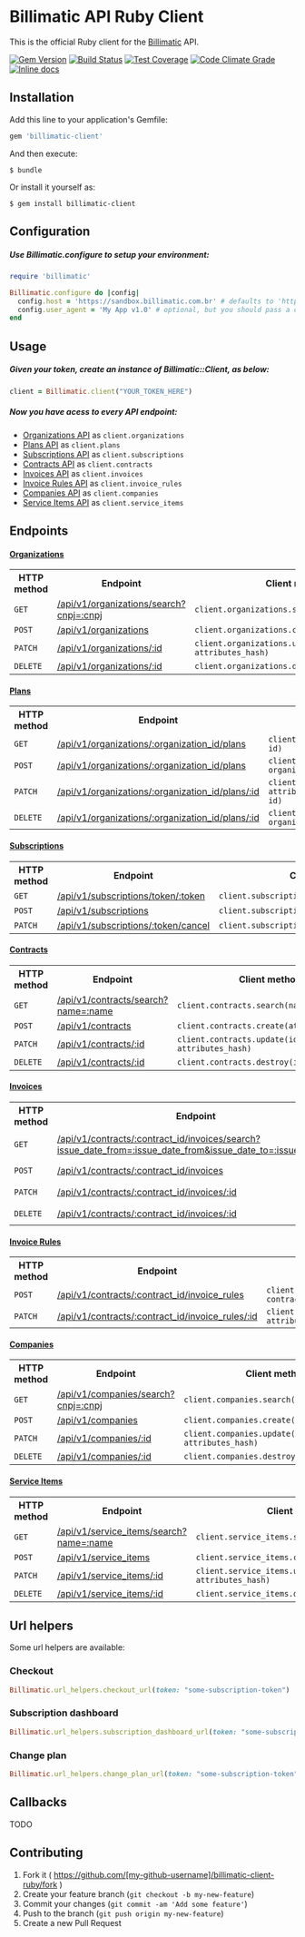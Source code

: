 # Billimatic API Ruby Client

This is the official Ruby client for the [Billimatic](http://www.billimatic.com.br) API.

[![Gem Version](https://badge.fury.io/rb/billimatic-client.png)](https://rubygems.org/gems/billimatic-client)
[![Build Status](https://api.travis-ci.org/myfreecomm/billimatic-client-ruby.svg?branch=master)](https://travis-ci.org/myfreecomm/billimatic-client-ruby)
[![Test Coverage](https://codeclimate.com/github/myfreecomm/billimatic-client-ruby/badges/coverage.svg)](https://codeclimate.com/github/myfreecomm/billimatic-client-ruby/coverage)
[![Code Climate Grade](https://codeclimate.com/github/myfreecomm/billimatic-client-ruby/badges/gpa.svg)](https://codeclimate.com/github/myfreecomm/billimatic-client-ruby)
[![Inline docs](http://inch-ci.org/github/myfreecomm/billimatic-client-ruby.svg?branch=master)](http://inch-ci.org/github/myfreecomm/billimatic-client-ruby)

## Installation

Add this line to your application's Gemfile:

```ruby
gem 'billimatic-client'
```

And then execute:

    $ bundle

Or install it yourself as:

    $ gem install billimatic-client

## Configuration

##### Use Billimatic.configure to setup your environment:

```ruby
require 'billimatic'

Billimatic.configure do |config|
  config.host = 'https://sandbox.billimatic.com.br' # defaults to 'https://app.billimatic.com.br'
  config.user_agent = 'My App v1.0' # optional, but you should pass a custom user-agent identifying your app
end
```

## Usage

##### Given your token, create an instance of Billimatic::Client, as below:

```ruby
client = Billimatic.client("YOUR_TOKEN_HERE")
```

##### Now you have acess to every API endpoint:

* [Organizations API](https://app.billimatic.com.br/docs/api#!/organizations) as `client.organizations`
* [Plans API](https://app.billimatic.com.br/docs/api#!/plans) as `client.plans`
* [Subscriptions API](https://app.billimatic.com.br/docs/api#!/subscriptions) as `client.subscriptions`
* [Contracts API](https://app.billimatic.com.br/docs/api#!/contracts) as `client.contracts`
* [Invoices API](https://app.billimatic.com.br/docs/api#!/invoices) as `client.invoices`
* [Invoice Rules API](https://app.billimatic.com.br/docs/api#!/invoice_rules) as `client.invoice_rules`
* [Companies API](https://app.billimatic.com.br/docs/api#!/companies) as `client.companies`
* [Service Items API](https://app.billimatic.com.br/docs/api#!/service_items) as `client.service_items`

## Endpoints

#### [Organizations](https://app.billimatic.com.br/docs/api#!/organizations)

<table>
    <tr>
        <th>HTTP method</th>
        <th>Endpoint</th>
        <th>Client method</th>
    </tr>
    <tr>
        <td><code>GET</code></td>
        <td>
            <a href="https://app.billimatic.com.br/docs/api#!/organizations/API_V1_Organizations_search_get_0" target="_blank">
                /api/v1/organizations/search?cnpj=:cnpj
            </a>
        </td>
        <td>
            <code>client.organizations.search(cnpj: cnpj)</code>
        </td>
    </tr>
    <tr>
        <td><code>POST</code></td>
        <td>
            <a href="https://app.billimatic.com.br/docs/api#!/organizations/API_V1_Organizations_create_post_1" target="_blank">
                /api/v1/organizations
            </a>
        </td>
        <td>
            <code>client.organizations.create(attributes_hash)</code>
        </td>
    </tr>
    <tr>
        <td><code>PATCH</code></td>
        <td>
            <a href="https://app.billimatic.com.br/docs/api#!/organizations/API_V1_Organizations_update_patch_2" target="_blank">
                /api/v1/organizations/:id
            </a>
        </td>
        <td>
            <code>client.organizations.update(id, attributes_hash)</code>
        </td>
    </tr>
    <tr>
        <td><code>DELETE</code></td>
        <td>
            <a href="https://app.billimatic.com.br/docs/api#!/organizations/API_V1_Organizations_destroy_delete_3" target="_blank">
                /api/v1/organizations/:id
            </a>
        </td>
        <td>
            <code>client.organizations.destroy(id)</code>
        </td>
    </tr>
</table>

#### [Plans](https://app.billimatic.com.br/docs/api#!/plans)

<table>
    <tr>
        <th>HTTP method</th>
        <th>Endpoint</th>
        <th>Client method</th>
    </tr>
    <tr>
        <td><code>GET</code></td>
        <td>
            <a href="https://app.billimatic.com.br/docs/api#!/plans/API_V1_Plans_index_get_0" target="_blank">
                /api/v1/organizations/:organization_id/plans
            </a>
        </td>
        <td>
            <code>client.plans.list(organization_id: id)</code>
        </td>
    </tr>
    <tr>
        <td><code>POST</code></td>
        <td>
            <a href="https://app.billimatic.com.br/docs/api#!/plans/API_V1_Plans_create_post_1" target="_blank">
                /api/v1/organizations/:organization_id/plans
            </a>
        </td>
        <td>
            <code>client.plans.create(attributes_hash, organization_id: id)</code>
        </td>
    </tr>
    <tr>
        <td><code>PATCH</code></td>
        <td>
            <a href="https://app.billimatic.com.br/docs/api#!/plans/API_V1_Plans_update_patch_2" target="_blank">
                /api/v1/organizations/:organization_id/plans/:id
            </a>
        </td>
        <td>
            <code>client.plans.update(id, attributes_hash, organization_id: id)</code>
        </td>
    </tr>
    <tr>
        <td><code>DELETE</code></td>
        <td>
            <a href="https://app.billimatic.com.br/docs/api#!/plans/API_V1_Plans_destroy_delete_3" target="_blank">
                /api/v1/organizations/:organization_id/plans/:id
            </a>
        </td>
        <td>
            <code>client.plans.destroy(id, organization_id: id)</code>
        </td>
    </tr>
</table>

#### [Subscriptions](https://app.billimatic.com.br/docs/api#!/subscriptions)

<table>
    <tr>
        <th>HTTP method</th>
        <th>Endpoint</th>
        <th>Client method</th>
    </tr>
    <tr>
        <td><code>GET</code></td>
        <td>
            <a href="https://app.billimatic.com.br/docs/api#!/subscriptions/API_V1_Subscriptions_show_by_token_get_1" target="_blank">
                /api/v1/subscriptions/token/:token
            </a>
        </td>
        <td>
            <code>client.subscriptions.show(token: token)</code>
        </td>
    </tr>
    <tr>
        <td><code>POST</code></td>
        <td>
            <a href="https://app.billimatic.com.br/docs/api#!/subscriptions/API_V1_Subscriptions_create_post_2" target="_blank">
                /api/v1/subscriptions
            </a>
        </td>
        <td>
            <code>client.subscriptions.create(attributes_hash)</code>
        </td>
    </tr>
    <tr>
        <td><code>PATCH</code></td>
        <td>
            <a href="https://app.billimatic.com.br/docs/api#!/subscriptions/API_V1_Subscriptions_cancel_patch_0" target="_blank">
                /api/v1/subscriptions/:token/cancel
            </a>
        </td>
        <td>
            <code>client.subscriptions.cancel(token: token)</code>
        </td>
    </tr>
</table>

#### [Contracts](https://app.billimatic.com.br/docs/api#!/contracts)

<table>
    <tr>
        <th>HTTP method</th>
        <th>Endpoint</th>
        <th>Client method</th>
    </tr>
    <tr>
        <td><code>GET</code></td>
        <td>
            <a href="https://app.billimatic.com.br/docs/api#!/contracts/API_V1_Contracts_search_get_0" target="_blank">
                /api/v1/contracts/search?name=:name
            </a>
        </td>
        <td>
            <code>client.contracts.search(name: name)</code>
        </td>
    </tr>
    <tr>
        <td><code>POST</code></td>
        <td>
            <a href="https://app.billimatic.com.br/docs/api#!/contracts/API_V1_Contracts_create_post_1" target="_blank">
                /api/v1/contracts
            </a>
        </td>
        <td>
            <code>client.contracts.create(attributes_hash)</code>
        </td>
    </tr>
    <tr>
        <td><code>PATCH</code></td>
        <td>
            <a href="https://app.billimatic.com.br/docs/api#!/contracts/API_V1_Contracts_update_patch_2" target="_blank">
                /api/v1/contracts/:id
            </a>
        </td>
        <td>
            <code>client.contracts.update(id, attributes_hash)</code>
        </td>
    </tr>
    <tr>
        <td><code>DELETE</code></td>
        <td>
            <a href="https://app.billimatic.com.br/docs/api#!/contracts/API_V1_Contracts_destroy_delete_3" target="_blank">
                /api/v1/contracts/:id
            </a>
        </td>
        <td>
            <code>client.contracts.destroy(id)</code>
        </td>
    </tr>
</table>

#### [Invoices](https://app.billimatic.com.br/docs/api#!/invoices)

<table>
    <tr>
        <th>HTTP method</th>
        <th>Endpoint</th>
        <th>Client method</th>
    </tr>
    <tr>
        <td><code>GET</code></td>
        <td>
            <a href="https://app.billimatic.com.br/docs/api#!/invoices/API_V1_Invoices_search_get_0" target="_blank">
                /api/v1/contracts/:contract_id/invoices/search?issue_date_from=:issue_date_from&issue_date_to=:issue_date_to
            </a>
        </td>
        <td>
            <code>client.invoices.search(contract_id: id, issue_date_from: 'dd-mm-yyyy', issue_date_to: 'dd-mm-yyyy')</code>
        </td>
    </tr>
    <tr>
        <td><code>POST</code></td>
        <td>
            <a href="https://app.billimatic.com.br/docs/api#!/invoices/API_V1_Invoices_create_post_1" target="_blank">
                /api/v1/contracts/:contract_id/invoices
            </a>
        </td>
        <td>
            <code>client.invoices.create(attributes_hash, contract_id: id)</code>
        </td>
    </tr>
    <tr>
        <td><code>PATCH</code></td>
        <td>
            <a href="https://app.billimatic.com.br/docs/api#!/invoices/API_V1_Invoices_update_patch_2" target="_blank">
                /api/v1/contracts/:contract_id/invoices/:id
            </a>
        </td>
        <td>
            <code>client.invoices.update(id, attributes_hash, contract_id: id)</code>
        </td>
    </tr>
    <tr>
        <td><code>DELETE</code></td>
        <td>
            <a href="https://app.billimatic.com.br/docs/api#!/invoices/API_V1_Invoices_destroy_delete_3" target="_blank">
                /api/v1/contracts/:contract_id/invoices/:id
            </a>
        </td>
        <td>
            <code>client.invoices.destroy(id, contract_id: id)</code>
        </td>
    </tr>
</table>

#### [Invoice Rules](https://app.billimatic.com.br/docs/api#!/invoice_rules)

<table>
    <tr>
        <th>HTTP method</th>
        <th>Endpoint</th>
        <th>Client method</th>
    </tr>
    <tr>
        <td><code>POST</code></td>
        <td>
            <a href="https://app.billimatic.com.br/docs/api#!/invoice_rules/API_V1_InvoiceRules_create_post_0" target="_blank">
                /api/v1/contracts/:contract_id/invoice_rules
            </a>
        </td>
        <td>
            <code>client.invoice_rules.create(attributes_hash, contract_id: id)</code>
        </td>
    </tr>
    <tr>
        <td><code>PATCH</code></td>
        <td>
            <a href="https://app.billimatic.com.br/docs/api#!/invoice_rules/API_V1_InvoiceRules_update_patch_1" target="_blank">
                /api/v1/contracts/:contract_id/invoice_rules/:id
            </a>
        </td>
        <td>
            <code>client.invoice_rules.update(id, attributes_hash, contract_id: id)</code>
        </td>
    </tr>
</table>

#### [Companies](https://app.billimatic.com.br/docs/api#!/companies)

<table>
    <tr>
        <th>HTTP method</th>
        <th>Endpoint</th>
        <th>Client method</th>
    </tr>
    <tr>
        <td><code>GET</code></td>
        <td>
            <a href="https://app.billimatic.com.br/docs/api#!/companies/API_V1_Companies_search_get_0" target="_blank">
                /api/v1/companies/search?cnpj=:cnpj
            </a>
        </td>
        <td>
            <code>client.companies.search(cnpj)</code>
        </td>
    </tr>
    <tr>
        <td><code>POST</code></td>
        <td>
            <a href="https://app.billimatic.com.br/docs/api#!/companies/API_V1_Companies_create_post_1" target="_blank">
                /api/v1/companies
            </a>
        </td>
        <td>
            <code>client.companies.create(attributes_hash)</code>
        </td>
    </tr>
    <tr>
        <td><code>PATCH</code></td>
        <td>
            <a href="https://app.billimatic.com.br/docs/api#!/companies/API_V1_Companies_update_patch_2" target="_blank">
                /api/v1/companies/:id
            </a>
        </td>
        <td>
            <code>client.companies.update(id, attributes_hash)</code>
        </td>
    </tr>
    <tr>
        <td><code>DELETE</code></td>
        <td>
            <a href="https://app.billimatic.com.br/docs/api#!/companies/API_V1_Companies_destroy_delete_3" target="_blank">
                /api/v1/companies/:id
            </a>
        </td>
        <td>
            <code>client.companies.destroy(id)</code>
        </td>
    </tr>
</table>

#### [Service Items](https://app.billimatic.com.br/docs/api#!/service_items)

<table>
    <tr>
        <th>HTTP method</th>
        <th>Endpoint</th>
        <th>Client method</th>
    </tr>
    <tr>
        <td><code>GET</code></td>
        <td>
            <a href="https://app.billimatic.com.br/docs/api#!/service_items/API_V1_ServiceItems_search_get_0" target="_blank">
                /api/v1/service_items/search?name=:name
            </a>
        </td>
        <td>
            <code>client.service_items.search(name: name)</code>
        </td>
    </tr>
    <tr>
        <td><code>POST</code></td>
        <td>
            <a href="https://app.billimatic.com.br/docs/api#!/service_items/API_V1_ServiceItems_create_post_1" target="_blank">
                /api/v1/service_items
            </a>
        </td>
        <td>
            <code>client.service_items.create(attributes_hash)</code>
        </td>
    </tr>
    <tr>
        <td><code>PATCH</code></td>
        <td>
            <a href="https://app.billimatic.com.br/docs/api#!/service_items/API_V1_ServiceItems_update_patch_2" target="_blank">
                /api/v1/service_items/:id
            </a>
        </td>
        <td>
            <code>client.service_items.update(id, attributes_hash)</code>
        </td>
    </tr>
    <tr>
        <td><code>DELETE</code></td>
        <td>
            <a href="https://app.billimatic.com.br/docs/api#!/service_items/API_V1_ServiceItems_destroy_delete_3" target="_blank">
                /api/v1/service_items/:id
            </a>
        </td>
        <td>
            <code>client.service_items.destroy(id)</code>
        </td>
    </tr>
</table>

## Url helpers

Some url helpers are available:

### Checkout

```ruby
Billimatic.url_helpers.checkout_url(token: "some-subscription-token")
```

### Subscription dashboard

```ruby
Billimatic.url_helpers.subscription_dashboard_url(token: "some-subscription-token")
```

### Change plan

```ruby
Billimatic.url_helpers.change_plan_url(token: "some-subscription-token", plan_id: 52)
```

## Callbacks

TODO

## Contributing

1. Fork it ( https://github.com/[my-github-username]/billimatic-client-ruby/fork )
2. Create your feature branch (`git checkout -b my-new-feature`)
3. Commit your changes (`git commit -am 'Add some feature'`)
4. Push to the branch (`git push origin my-new-feature`)
5. Create a new Pull Request
